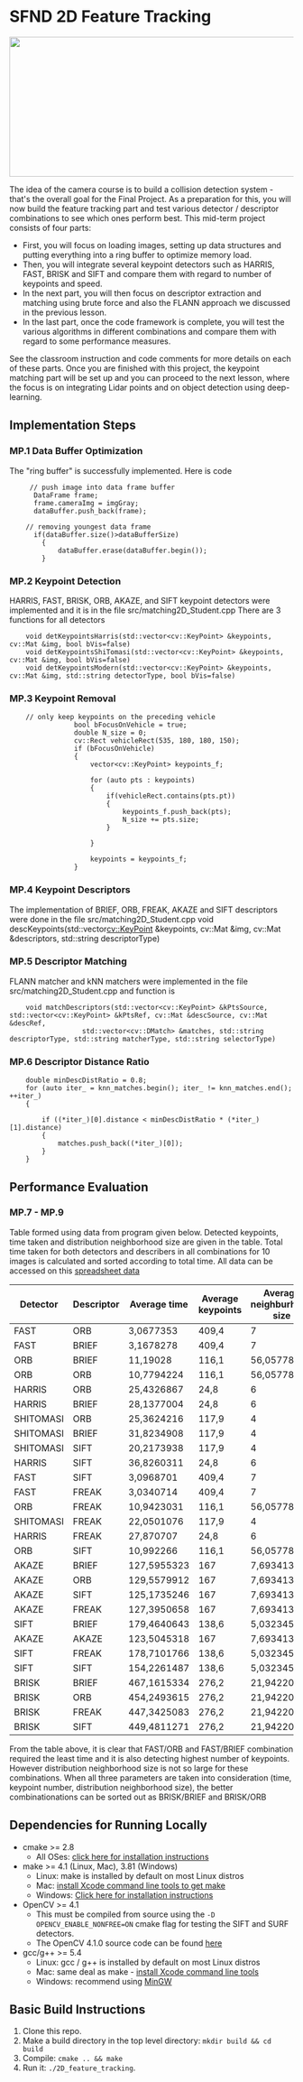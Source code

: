 # SFND 2D Feature Tracking

<img src="images/keypoints.png" width="820" height="248" />

The idea of the camera course is to build a collision detection system - that's the overall goal for the Final Project. As a preparation for this, you will now build the feature tracking part and test various detector / descriptor combinations to see which ones perform best. This mid-term project consists of four parts:

* First, you will focus on loading images, setting up data structures and putting everything into a ring buffer to optimize memory load. 
* Then, you will integrate several keypoint detectors such as HARRIS, FAST, BRISK and SIFT and compare them with regard to number of keypoints and speed. 
* In the next part, you will then focus on descriptor extraction and matching using brute force and also the FLANN approach we discussed in the previous lesson. 
* In the last part, once the code framework is complete, you will test the various algorithms in different combinations and compare them with regard to some performance measures. 

See the classroom instruction and code comments for more details on each of these parts. Once you are finished with this project, the keypoint matching part will be set up and you can proceed to the next lesson, where the focus is on integrating Lidar points and on object detection using deep-learning. 

## Implementation Steps

### MP.1 Data Buffer Optimization

The "ring buffer" is successfully implemented. Here is code

		 // push image into data frame buffer
          DataFrame frame;
          frame.cameraImg = imgGray;
          dataBuffer.push_back(frame);

		// removing youngest data frame
          if(dataBuffer.size()>dataBufferSize)
        	{
                dataBuffer.erase(dataBuffer.begin());
            }

### MP.2 Keypoint Detection

HARRIS, FAST, BRISK, ORB, AKAZE, and SIFT keypoint detectors were implemented and it is in the file src/matching2D_Student.cpp
There are 3 functions for all detectors

		void detKeypointsHarris(std::vector<cv::KeyPoint> &keypoints, cv::Mat &img, bool bVis=false)
		void detKeypointsShiTomasi(std::vector<cv::KeyPoint> &keypoints, cv::Mat &img, bool bVis=false)
		void detKeypointsModern(std::vector<cv::KeyPoint> &keypoints, cv::Mat &img, std::string detectorType, bool bVis=false)


### MP.3 Keypoint Removal

		// only keep keypoints on the preceding vehicle
                    bool bFocusOnVehicle = true;
                    double N_size = 0;
                    cv::Rect vehicleRect(535, 180, 180, 150);
                    if (bFocusOnVehicle)
                    {
                        vector<cv::KeyPoint> keypoints_f;            

                        for (auto pts : keypoints)
                        {
                            if(vehicleRect.contains(pts.pt))
                            {
                                keypoints_f.push_back(pts);
                                N_size += pts.size;
                            }

                        }

                        keypoints = keypoints_f;            
                    }


### MP.4 Keypoint Descriptors
The implementation of BRIEF, ORB, FREAK, AKAZE and SIFT descriptors were done in the file src/matching2D_Student.cpp
		void descKeypoints(std::vector<cv::KeyPoint> &keypoints, cv::Mat &img, cv::Mat &descriptors, std::string descriptorType)

### MP.5 Descriptor Matching
FLANN matcher and kNN matchers were implemented in the file src/matching2D_Student.cpp and function is

		void matchDescriptors(std::vector<cv::KeyPoint> &kPtsSource, std::vector<cv::KeyPoint> &kPtsRef, cv::Mat &descSource, cv::Mat &descRef,
                      std::vector<cv::DMatch> &matches, std::string descriptorType, std::string matcherType, std::string selectorType)


### MP.6 Descriptor Distance Ratio

		double minDescDistRatio = 0.8;
        for (auto iter_ = knn_matches.begin(); iter_ != knn_matches.end(); ++iter_)
        {

            if ((*iter_)[0].distance < minDescDistRatio * (*iter_)[1].distance)
            {
                matches.push_back((*iter_)[0]);
            }
        }

## Performance Evaluation
### MP.7 - MP.9

Table formed using data from program given below. Detected keypoints, time taken and distribution neighborhood size are given in the table. Total time taken for both detectors and describers in all combinations for 10 images is calculated and sorted according to total time. All data can be accessed on this [spreadsheet data](Performance.xlsx)

| Detector  | Descriptor | Average time | Average keypoints | Average neighburhood size |
| --------- | ---------- | ------------ | ----------------- | ------------------------- |
|FAST |ORB |3,0677353 |409,4 |7 |
|FAST |BRIEF |3,1678278 |409,4 |7 |
|ORB |BRIEF |11,19028 |116,1 |56,0577832 |
|ORB |ORB |10,7794224 |116,1 |56,0577832 |
|HARRIS |ORB |25,4326867 |24,8 |6 |
|HARRIS |BRIEF |28,1377004 |24,8 |6 |
|SHITOMASI |ORB |25,3624216 |117,9 |4 |
|SHITOMASI |BRIEF |31,8234908 |117,9 |4 |
|SHITOMASI |SIFT |20,2173938 |117,9 |4 |
|HARRIS |SIFT |36,8260311 |24,8 |6 |
|FAST |SIFT |3,0968701 |409,4 |7 |
|FAST |FREAK |3,0340714 |409,4 |7 |
|ORB |FREAK |10,9423031 |116,1 |56,0577832 |
|SHITOMASI |FREAK |22,0501076 |117,9 |4 |
|HARRIS |FREAK |27,870707 |24,8 |6 |
|ORB |SIFT |10,992266 |116,1 |56,0577832 |
|AKAZE |BRIEF |127,5955323 |167 |7,6934134 |
|AKAZE |ORB |129,5579912 |167 |7,6934134 |
|AKAZE |SIFT |125,1735246 |167 |7,6934134 |
|AKAZE |FREAK |127,3950658 |167 |7,6934134 |
|SIFT |BRIEF |179,4640643 |138,6 |5,0323454 |
|AKAZE |AKAZE |123,5045318 |167 |7,6934134 |
|SIFT |FREAK |178,7101766 |138,6 |5,0323454 |
|SIFT |SIFT |154,2261487 |138,6 |5,0323454 |
|BRISK |BRIEF |467,1615334 |276,2 |21,9422022 |
|BRISK |ORB |454,2493615 |276,2 |21,9422022 |
|BRISK |FREAK |447,3425083 |276,2 |21,9422022 |
|BRISK |SIFT |449,4811271 |276,2 |21,9422022 |


From the table above, it is clear that FAST/ORB and FAST/BRIEF combination required the least time and it is also detecting highest number of keypoints. However distribution neighborhood size is not so large for these combinations. When all three parameters are taken into consideration (time, keypoint number, distribution neighborhood size), the better combinationations can be sorted out as BRISK/BRIEF and BRISK/ORB 


## Dependencies for Running Locally
* cmake >= 2.8
  * All OSes: [click here for installation instructions](https://cmake.org/install/)
* make >= 4.1 (Linux, Mac), 3.81 (Windows)
  * Linux: make is installed by default on most Linux distros
  * Mac: [install Xcode command line tools to get make](https://developer.apple.com/xcode/features/)
  * Windows: [Click here for installation instructions](http://gnuwin32.sourceforge.net/packages/make.htm)
* OpenCV >= 4.1
  * This must be compiled from source using the `-D OPENCV_ENABLE_NONFREE=ON` cmake flag for testing the SIFT and SURF detectors.
  * The OpenCV 4.1.0 source code can be found [here](https://github.com/opencv/opencv/tree/4.1.0)
* gcc/g++ >= 5.4
  * Linux: gcc / g++ is installed by default on most Linux distros
  * Mac: same deal as make - [install Xcode command line tools](https://developer.apple.com/xcode/features/)
  * Windows: recommend using [MinGW](http://www.mingw.org/)

## Basic Build Instructions

1. Clone this repo.
2. Make a build directory in the top level directory: `mkdir build && cd build`
3. Compile: `cmake .. && make`
4. Run it: `./2D_feature_tracking`.